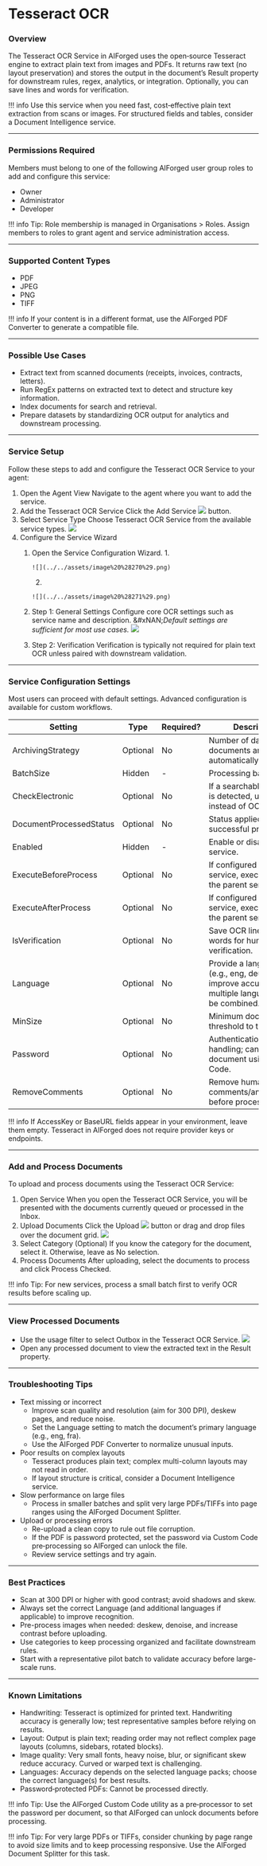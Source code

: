 # Tesseract OCR

### Overview

The Tesseract OCR Service in AIForged uses the open‑source Tesseract engine to extract plain text from images and PDFs. It returns raw text (no layout preservation) and stores the output in the document’s Result property for downstream rules, regex, analytics, or integration. Optionally, you can save lines and words for verification.

!!! info
    Use this service when you need fast, cost‑effective plain text extraction from scans or images. For structured fields and tables, consider a Document Intelligence service.

***

### Permissions Required

Members must belong to one of the following AIForged user group roles to add and configure this service:

* Owner
* Administrator
* Developer

!!! info
    Tip: Role membership is managed in Organisations > Roles. Assign members to roles to grant agent and service administration access.

***

### Supported Content Types

* PDF
* JPEG
* PNG
* TIFF

!!! info
    If your content is in a different format, use the AIForged PDF Converter to generate a compatible file.

***

### Possible Use Cases

* Extract text from scanned documents (receipts, invoices, contracts, letters).
* Run RegEx patterns on extracted text to detect and structure key information.
* Index documents for search and retrieval.
* Prepare datasets by standardizing OCR output for analytics and downstream processing.

***

### Service Setup

Follow these steps to add and configure the Tesseract OCR Service to your agent:

1. Open the Agent View
   Navigate to the agent where you want to add the service.
2. Add the Tesseract OCR Service
   Click the Add Service ![](../../assets/image%20%28129%29.png) button.
3. Select Service Type
   Choose Tesseract OCR Service from the available service types.
   ![](../../assets/image%20%28269%29.png)
4. Configure the Service Wizard
   1. Open the Service Configuration Wizard.
      1.

          ![](../../assets/image%20%28270%29.png)
      2.

          ![](../../assets/image%20%28271%29.png)
   2. Step 1: General Settings
      Configure core OCR settings such as service name and description.
      &#xNAN;_&#x44;efault settings are sufficient for most use cases._
      ![](../../assets/image%20%28272%29.png)
   3. Step 2: Verification
      Verification is typically not required for plain text OCR unless paired with downstream validation.


***

### Service Configuration Settings

Most users can proceed with default settings. Advanced configuration is available for custom workflows.

| Setting                 | Type     | Required? | Description                                                                                       |
| ----------------------- | -------- | --------- | ------------------------------------------------------------------------------------------------- |
| ArchivingStrategy       | Optional | No        | Number of days before documents are automatically deleted.                                        |
| BatchSize               | Hidden   | -         | Processing batch size.                                                                            |
| CheckElectronic         | Optional | No        | If a searchable text layer is detected, use it instead of OCR.                                    |
| DocumentProcessedStatus | Optional | No        | Status applied after successful processing.                                                       |
| Enabled                 | Hidden   | -         | Enable or disable the service.                                                                    |
| ExecuteBeforeProcess    | Optional | No        | If configured as a child service, execute before the parent service.                              |
| ExecuteAfterProcess     | Optional | No        | If configured as a child service, execute after the parent service.                               |
| IsVerification          | Optional | No        | Save OCR lines and words for human verification.                                                  |
| Language                | Optional | No        | Provide a language hint (e.g., eng, deu) to improve accuracy; multiple languages can be combined. |
| MinSize                 | Optional | No        | Minimum document size threshold to trigger OCR.                                                   |
| Password                | Optional | No        | Authentication/password handling; can be set per document using Custom Code.                      |
| RemoveComments          | Optional | No        | Remove human comments/annotations before processing.                                              |

!!! info
    If AccessKey or BaseURL fields appear in your environment, leave them empty. Tesseract in AIForged does not require provider keys or endpoints.

***

### Add and Process Documents

To upload and process documents using the Tesseract OCR Service:

1. Open Service
   When you open the Tesseract OCR Service, you will be presented with the documents currently queued or processed in the Inbox.
2. Upload Documents
   Click the Upload ![](../../assets/image%20%2813%29%20%281%29.png) button or drag and drop files over the document grid.
   ![](../../assets/image%20%28273%29.png)
3. Select Category (Optional)
   If you know the category for the document, select it. Otherwise, leave as No selection.
4. Process Documents
   After uploading, select the documents to process and click Process Checked.

!!! info
    Tip: For new services, process a small batch first to verify OCR results before scaling up.

***

### View Processed Documents

* Use the usage filter to select Outbox in the Tesseract OCR Service.
  ![](../../assets/image%20%2851%29.png)
* Open any processed document to view the extracted text in the Result property.

***

### Troubleshooting Tips

* Text missing or incorrect
  * Improve scan quality and resolution (aim for 300 DPI), deskew pages, and reduce noise.
  * Set the Language setting to match the document’s primary language (e.g., eng, fra).
  * Use the AIForged PDF Converter to normalize unusual inputs.
* Poor results on complex layouts
  * Tesseract produces plain text; complex multi-column layouts may not read in order.
  * If layout structure is critical, consider a Document Intelligence service.
* Slow performance on large files
  * Process in smaller batches and split very large PDFs/TIFFs into page ranges using the AIForged Document Splitter.
* Upload or processing errors
  * Re-upload a clean copy to rule out file corruption.
  * If the PDF is password protected, set the password via Custom Code pre‑processing so AIForged can unlock the file.
  * Review service settings and try again.

***

### Best Practices

* Scan at 300 DPI or higher with good contrast; avoid shadows and skew.
* Always set the correct Language (and additional languages if applicable) to improve recognition.
* Pre-process images when needed: deskew, denoise, and increase contrast before uploading.
* Use categories to keep processing organized and facilitate downstream rules.
* Start with a representative pilot batch to validate accuracy before large-scale runs.

***

### Known Limitations

* Handwriting: Tesseract is optimized for printed text. Handwriting accuracy is generally low; test representative samples before relying on results.
* Layout: Output is plain text; reading order may not reflect complex page layouts (columns, sidebars, rotated blocks).
* Image quality: Very small fonts, heavy noise, blur, or significant skew reduce accuracy. Curved or warped text is challenging.
* Languages: Accuracy depends on the selected language packs; choose the correct language(s) for best results.
* Password‑protected PDFs: Cannot be processed directly.

!!! info
    Tip: Use the AIForged Custom Code utility as a pre‑processor to set the password per document, so that AIForged can unlock documents before processing.

!!! info
    Tip: For very large PDFs or TIFFs, consider chunking by page range to avoid size limits and to keep processing responsive. Use the AIForged Document Splitter for this task.






